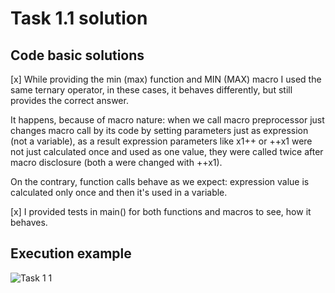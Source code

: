 # Task 1.1 solution
## Code basic solutions

[x] While providing the min (max) function and MIN (MAX) macro I used the same ternary operator, in these cases, it behaves differently, but still provides the correct answer.

It happens, because of macro nature: when we call macro preprocessor just changes macro call by its code by setting parameters just as expression (not a variable),
as a result expression parameters like x1++ or ++x1 were not just calculated once and used as one value, they were called twice after macro disclosure 
(both a were changed with ++x1).

On the contrary, function calls behave as we expect: expression value is calculated only once and then it's used in a variable.

[x] I provided tests in main() for both functions and macros to see, how it behaves.

## Execution example
![Task 1 1](https://user-images.githubusercontent.com/48071683/190522285-03b94a01-9e28-4ab0-9f68-dac09d181319.png)
